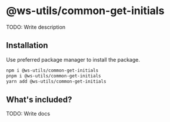 # @ws-utils/common-get-initials

TODO: Write description


## Installation

Use preferred package manager to install the package.

```bash
npm i @ws-utils/common-get-initials
pnpm i @ws-utils/common-get-initials
yarn add @ws-utils/common-get-initials
```


## What's included?

TODO: Write docs